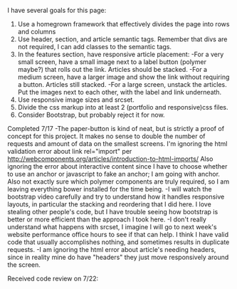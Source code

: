 I have several goals for this page:
1. Use a homegrown framework that effectively divides the page into rows and columns
2. Use header, section, and article semantic tags. Remember that divs are not required, I can add classes to the semantic tags.
3. In the features section, have responsive article placement:
  -For a very small screen, have a small image next to a label button (polymer maybe?) that rolls out the link. Articles should be stacked.
  -For a medium screen, have a larger image and show the link without requiring a button. Articles still stacked.
  -For a large screen, unstack the articles. Put the images next to each other, with the label and link underneath.
4. Use responsive image sizes and srcset.
5. Divide the css markup into at least 2 (portfolio and responsive)css files.
6. Consider Bootstrap, but probably reject it for now.

Completed 7/17
-The paper-button is kind of neat, but is strictly a proof of concept for this project.  It makes no sense to double the number of requests and amount of data on the smallest screens. I'm ignoring the html validation error about link rel="import" per http://webcomponents.org/articles/introduction-to-html-imports/
Also ignoring the error about interactive content since I have to choose whether to use an anchor or javascript to fake an anchor; I am going with anchor.
Also not exactly sure which polymer components are truly required, so I am leaving everything bower installed for the time being.
-I will watch the bootstrap video carefully and try to understand how it handles responsive layouts, in particular the stacking and reordering that I did here.  I love stealing other people's code, but I have trouble seeing how bootstrap is better or more efficient than the approach I took here.
-I don't really understand what happens with srcset, I imagine I will go to next week's website performance office hours to see if that can help.  I think I have valid code that usually accomplishes nothing, and sometimes results in duplicate requests.
-I am ignoring the html error about article's needing headers, since in reality mine do have "headers" they just move responsively around the screen.

Received code review on 7/22:
